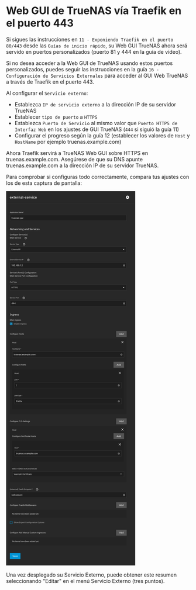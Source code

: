 # Web GUI de TrueNAS vía Traefik en el puerto 443

Si sigues las instrucciones en `11 - Exponiendo Traefik en el puerto 80/443` desde las `Guías de inicio rápido`, su Web GUI TrueNAS ahora será servido en puertos personalizados (puerto 81 y 444 en la guía de vídeo).

Si no desea acceder a la Web GUI de TrueNAS usando estos puertos personalizados, puedes seguir las instrucciones en la guía `16 - Configuración de Servicios Externales` para acceder al GUI Web TrueNAS a través de Traefik en el puerto 443.

Al configurar el `Servicio externo`:

- Establezca `IP de servicio externo` a la dirección IP de su servidor TrueNAS
- Establecer `tipo de puerto` a `HTTPS`
- Establezca `Puerto de Servicio` al mismo valor que `Puerto HTTPS de Interfaz Web` en los ajustes de GUI TrueNAS (`444` si siguió la guía 11)
- Configurar el progreso según la guía 12 (establecer los valores de `Host` y `HostName` por ejemplo truenas.example.com)

Ahora Traefik servirá a TrueNAS Web GUI sobre HTTPS en truenas.example.com. Asegúrese de que su DNS apunte truenas.example.com a la dirección IP de su servidor TrueNAS.

Para comprobar si configuras todo correctamente, compara tus ajustes con los de esta captura de pantalla:

![Captura de pantalla con configuración de servicio externo](img/truenas-web-gui-via-traefik-screenshot.png)

Una vez desplegado su Servicio Externo, puede obtener este resumen seleccionando "Editar" en el menú Servicio Externo (tres puntos).
